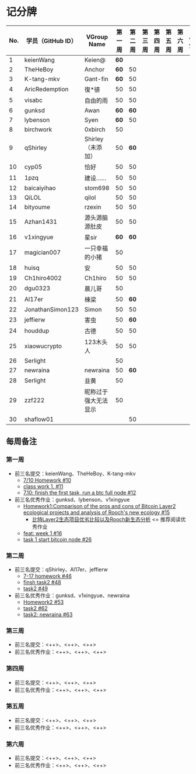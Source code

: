 # 记分牌

| No. | 学员（GitHub ID） | VGroup Name          | 第一周 | 第二周 | 第三周 | 第四周 | 第五周 | 第六周 | 总分 |
|-----|-------------------|----------------------|--------|--------|--------|--------|--------|--------|------|
| 1   | keienWang         | Keien@               | **60** |        |        |        |        |        |      |
| 2   | TheHeBoy          | Anchor               | **60** | 50     |        |        |        |        |      |
| 3   | K-tang-mkv        | Gant-fin             | **60** | 50     |        |        |        |        |      |
| 4   | AricRedemption    | 復*徝                | 50     | 50     |        |        |        |        |      |
| 5   | visabc            | 自由的雨             | 50     | 50     |        |        |        |        |      |
| 6   | gunksd            | Awan                 | **60** | **60** |        |        |        |        |      |
| 7   | lybenson          | Syen                 | **60** | 50     |        |        |        |        |      |
| 8   | birchwork         | 0xbirch              | 50     |        |        |        |        |        |      |
| 9   | qShirley          | Shirley（未添加）    | 50     | **60** |        |        |        |        |      |
| 10  | cyp05             | 恰好                 | 50     | 50     |        |        |        |        |      |
| 11  | 1pzq              | 建设……               | 50     | 50     |        |        |        |        |      |
| 12  | baicaiyihao       | stom698              | 50     | 50     |        |        |        |        |      |
| 13  | QiLOL             | qilol                | 50     | 50     |        |        |        |        |      |
| 14  | bityoume          | rzexin               | 50     | 50     |        |        |        |        |      |
| 15  | Azhan1431         | 源头源脑源肚皮       | 50     | 50     |        |        |        |        |      |
| 16  | v1xingyue         | 星sir                | **60** | **60** |        |        |        |        |      |
| 17  | magician007       | 一只幸福的小猪       | 50     |        |        |        |        |        |      |
| 18  | huisq             | 安                   | 50     | 50     |        |        |        |        |      |
| 19  | Ch1hiro4002       | Ch1hiro              | 50     | 50     |        |        |        |        |      |
| 20  | dgu0323           | 晨儿哥               | 50     |        |        |        |        |        |      |
| 21  | Al17er            | 棟梁                 | 50     | **60** |        |        |        |        |      |
| 22  | JonathanSimon123  | Simon                | 50     | 50     |        |        |        |        |      |
| 23  | jeffierw          | 害虫                 | 50     | **60** |        |        |        |        |      |
| 24  | houddup           | 古德                 | 50     | 50     |        |        |        |        |      |
| 25  | xiaowucrypto      | 123木头人            | 50     | 50     |        |        |        |        |      |
| 26  | Serlight          |                      | 50     |        |        |        |        |        |      |
| 27  | newraina          | newraina             | 50     | **60** |        |        |        |        |      |
| 28  | Serlight          | 韭黄                 | 50     |        |        |        |        |        |      |
| 29  | zzf222            | 昵称过于强大无法显示 | 50     |        |        |        |        |        |      |
| 30  | shaflow01         |                      |        | 50     |        |        |        |        |      |

## 每周备注

### 第一周

- 前三名提交：keienWang、TheHeBoy、K-tang-mkv
  - [7/10 Homework #10](https://github.com/rooch-network/let-us-rooch/pull/10)
  - [class work 1. #11](https://github.com/rooch-network/let-us-rooch/pull/11)
  - [7.10: finish the first task, run a btc full node #12](https://github.com/rooch-network/let-us-rooch/pull/12)
- 前三名优秀作业：gunksd、lybenson、v1xingyue
  - [Homework1:Comparison of the pros and cons of Bitcoin Layer2 ecological projects and analysis of Rooch's new ecology #15](https://github.com/rooch-network/let-us-rooch/pull/15)
    - [比特Layer2生态项目优劣比较以及Rooch新生态分析](https://blushing-ptarmigan-80b.notion.site/Layer2-Rooch-6647d9f7fd9441239774296f27edf85f) <= 推荐阅读优秀作业
  - [feat: week 1 #16](https://github.com/rooch-network/let-us-rooch/pull/16)
  - [task 1 start bitcoin node #26](https://github.com/rooch-network/let-us-rooch/pull/26)

### 第二周

- 前三名提交：qShirley、Al17er、jeffierw
  - [7-17 homework #46](https://github.com/rooch-network/let-us-rooch/pull/46)
  - [finsh task2 #48](https://github.com/rooch-network/let-us-rooch/pull/48)
  - [task2 #49](https://github.com/rooch-network/let-us-rooch/pull/49)
- 前三名优秀作业：gunksd、v1xingyue、newraina
  - [Homework2 #53](https://github.com/rooch-network/let-us-rooch/pull/53)
  - [task2 #62](https://github.com/rooch-network/let-us-rooch/pull/62)
  - [task2: newraina #63](https://github.com/rooch-network/let-us-rooch/pull/63)

### 第三周

- 前三名提交：<++>、<++>、<++>
- 前三名优秀作业：<++>、<++>、<++>

### 第四周

- 前三名提交：<++>、<++>、<++>
- 前三名优秀作业：<++>、<++>、<++>

### 第五周

- 前三名提交：<++>、<++>、<++>
- 前三名优秀作业：<++>、<++>、<++>

### 第六周

- 前三名提交：<++>、<++>、<++>
- 前三名优秀作业：<++>、<++>、<++>

